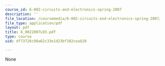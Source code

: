 ```yaml
---
course_id: 6-002-circuits-and-electronics-spring-2007
description: ''
file_location: /coursemedia/6-002-circuits-and-electronics-spring-2007/df73726c98a62c33e1d23bf382ceab20_6_0022007L03.pdf
file_type: application/pdf
layout: pdf
title: 6_0022007L03.pdf
type: course
uid: df73726c98a62c33e1d23bf382ceab20

---
```

None